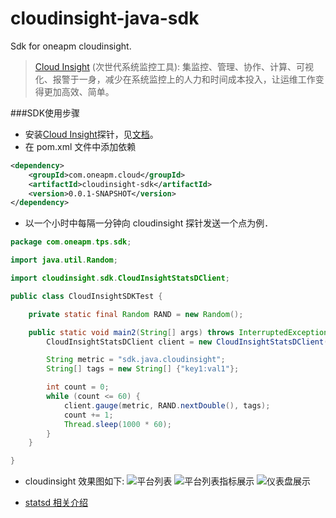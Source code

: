 cloudinsight-java-sdk
================

Sdk for oneapm cloudinsight.

> [Cloud Insight](http://www.oneapm.com/ci/feature.html) (次世代系统监控工具):
集监控、管理、协作、计算、可视化、报警于一身，减少在系统监控上的人力和时间成本投入，让运维工作变得更加高效、简单。


###SDK使用步骤
  - 安装[Cloud Insight](http://www.oneapm.com/ci/feature.html)探针，见[文档](http://docs-ci.oneapm.com/quick-start/)。
  - 在 pom.xml 文件中添加依赖

```xml
<dependency>
    <groupId>com.oneapm.cloud</groupId>
    <artifactId>cloudinsight-sdk</artifactId>
    <version>0.0.1-SNAPSHOT</version>
</dependency>
```

  - 以一个小时中每隔一分钟向 cloudinsight 探针发送一个点为例．
  

``` java
package com.oneapm.tps.sdk;

import java.util.Random;

import cloudinsight.sdk.CloudInsightStatsDClient;

public class CloudInsightSDKTest {

    private static final Random RAND = new Random();

    public static void main2(String[] args) throws InterruptedException {
        CloudInsightStatsDClient client = new CloudInsightStatsDClient();

        String metric = "sdk.java.cloudinsight";
        String[] tags = new String[] {"key1:val1"};

        int count = 0;
        while (count <= 60) {
            client.gauge(metric, RAND.nextDouble(), tags);
            count += 1;
            Thread.sleep(1000 * 60);
        }
    }

}
```
- cloudinsight 效果图如下:
![平台列表](http://f.picphotos.baidu.com/album/s=1600;q=90/sign=f7fa8ccfdef9d72a1364141be41a1345/d788d43f8794a4c290a80fdb09f41bd5ac6e39b3.jpg)
![平台列表指标展示](http://c.picphotos.baidu.com/album/s=1600;q=90/sign=1e0aec6dccef7609380b9d991eed98bd/faedab64034f78f0e5c872037e310a55b2191c7a.jpg)
![仪表盘展示](http://h.picphotos.baidu.com/album/s=1600;q=90/sign=f29c58f5e2dde711e3d247f097dff56a/3812b31bb051f819a1e6ebbaddb44aed2f73e77b.jpg)

- [statsd 相关介绍](https://github.com/wyvernnot/introduction-to-statsd)



